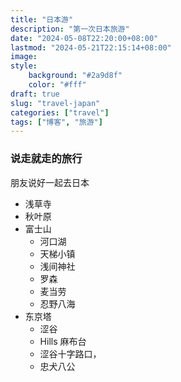 ```yaml
---
title: "日本游"
description: "第一次日本旅游"
date: "2024-05-08T22:20:00+08:00"
lastmod: "2024-05-21T22:15:14+08:00"
image: 
style:
    background: "#2a9d8f"
    color: "#fff"
draft: true
slug: "travel-japan"
categories: ["travel"]
tags: ["博客", "旅游"]
---
```


### 说走就走的旅行
朋友说好一起去日本

- 浅草寺
- 秋叶原
- 富士山
  - 河口湖
  - 天梯小镇
  - 浅间神社
  - 罗森
  - 麦当劳
  - 忍野八海
- 东京塔
  - 涩谷
  - Hills 麻布台
  - 涩谷十字路口，
  - 忠犬八公
